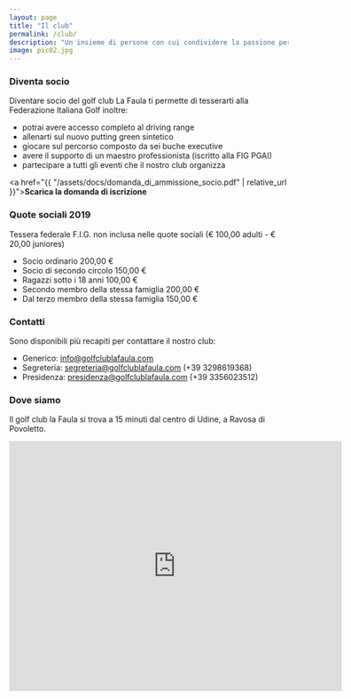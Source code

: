 ```yaml
---
layout: page
title: "Il club"
permalink: /club/
description: "Un insieme di persone con cui condividere la passione per questo bellissimo sport"
image: pic02.jpg
---
```


### Diventa socio

Diventare socio del golf club La Faula ti permette di tesserarti alla Federazione Italiana Golf inoltre:

* potrai avere accesso completo al driving range
* allenarti sul nuovo putting green sintetico
* giocare sul percorso composto da sei buche executive
* avere il supporto di un maestro professionista (iscritto alla FIG PGAI)
* partecipare a tutti gli eventi che il nostro club organizza

<a href="{{ "/assets/docs/domanda_di_ammissione_socio.pdf" | relative_url }}">**Scarica la domanda di iscrizione**</a>


### Quote sociali 2019

Tessera federale F.I.G. non inclusa nelle quote sociali (€ 100,00 adulti - € 20,00 juniores)

* Socio ordinario  200,00 € 
* Socio di secondo circolo  150,00 € 
* Ragazzi sotto i 18 anni  100,00 € 
* Secondo membro della stessa famiglia  200,00 €
* Dal terzo membro della stessa famiglia  150,00 € 


### Contatti

Sono disponibili più recapiti per contattare il nostro club:

* Generico: [info@golfclublafaula.com](info@golfclublafaula.com)
* Segreteria: [segreteria@golfclublafaula.com](segreteria@golfclublafaula.com) (+39 3298619368)
* Presidenza: [presidenza@golfclublafaula.com](presidenza@golfclublafaula.com ) (+39 3356023512)



### Dove siamo

Il golf club la Faula si trova a 15 minuti dal centro di  Udine, a Ravosa di Povoletto.
<div class="row">
<div class="col-md-4 col-md-offset-4">
<iframe src="https://www.google.com/maps/embed?pb=!1m18!1m12!1m3!1d62544.18812305778!2d13.292086252349879!3d46.148979391254734!2m3!1f0!2f0!3f0!3m2!1i1024!2i768!4f13.1!3m3!1m2!1s0x477a49c808607b71%3A0x18da5235707ee12!2sGolf+Club+La+Faula!5e0!3m2!1sit!2sit!4v1514389707855" width="600" height="450" frameborder="0" style="border:0" allowfullscreen></iframe>
</div>
</div>
